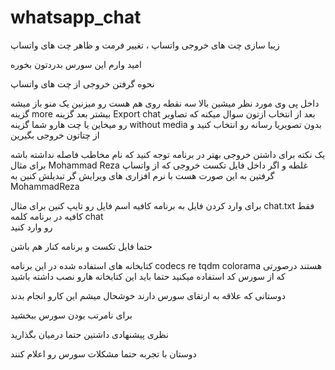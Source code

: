 # whatsapp_chat
زیبا سازی چت های خروجی واتساپ ، تغییر فرمت و ظاهر چت های واتساپ
 
امید وارم این سورس بدردتون بخوره
  
نحوه گرفتن خروجی از چت های واتساپ

داخل پی وی مورد نظر میشین بالا سه نقطه روی هم هست رو میزنین 
یک منو باز میشه گزینه 
more بیشتر 
بعد گزینه 
Export chat 
بعد از انتخاب ازتون سوال میکنه که تصاویر رو میخاین یا چت هارو 
شما گزینه 
without media بدون تصویریا رسانه رو انتخاب کنید
و از چتاتون خروجی بگیرین


یک نکته برای داشتن خروجی بهتر در برنامه توجه کنید که نام مخاطب فاصله نداشته باشه 
برای مثال 
Mohammad Reza 
غلطه و اگر داخل فایل تکست خروجی که از واتساپ گرفتین به این صورت هست
با نرم افزاری های ویرایش گر تبدیلش کنین به 
MohammadReza

برای وارد کردن فایل به برنامه کافیه اسم فایل رو تایپ کنین برای مثال 
chat.txt
فقط کافیه در برنامه کلمه
chat  
رو وارد کنید 

حتما فایل تکست و برنامه کنار هم باشن 

کتابخانه های استفاده شده در این برنامه 
codecs
re
tqdm 
colorama
هستند درصورتی که از سورس کد استفاده میکنید حتما باید این کتابخانه هارو نصب داشته باشید 
 
دوستانی که علاقه به ارتقای سورس دارند خوشحال میشم این کارو انجام بدند

برای نامرتب بودن سورس ببخشید

نظری پیشنهادی داشتین حتما درمیان بگذارید

دوستان با تجربه حتما مشکلات سورس رو اعلام کنند
